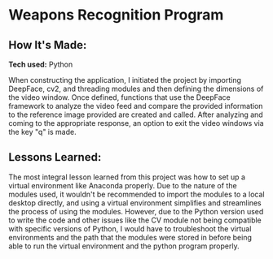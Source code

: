 # Weapons Recognition Program



## How It's Made:

**Tech used:** Python

When constructing the application, I initiated the project by importing DeepFace, cv2, and threading modules and then defining the dimensions of the video window. Once defined, functions that use the DeepFace framework to analyze the video feed and compare the provided information to the reference image provided are created and called. After analyzing and coming to the appropriate response, an option to exit the video windows via the key "q" is made.

## Lessons Learned:

The most integral lesson learned from this project was how to set up a virtual environment like Anaconda properly. Due to the nature of the modules used, it wouldn't be recommended to import the modules to a local desktop directly, and using a virtual environment simplifies and streamlines the process of using the modules. However, due to the Python version used to write the code and other issues like the CV module not being compatible with specific versions of Python, I would have to troubleshoot the virtual environments and the path that the modules were stored in before being able to run the virtual environment and the python program properly.
